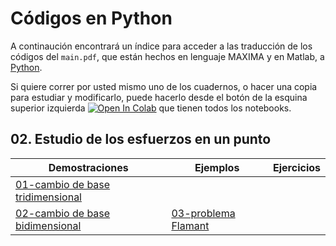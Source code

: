 # Códigos en Python

A continaución encontrará un índice para acceder a las traducción de los códigos del ```main.pdf```, que están hechos en lenguaje MAXIMA y en Matlab, a [Python](https://www.python.org/).

Si quiere correr por usted mismo uno de los cuadernos, o hacer una copia para estudiar y modificarlo, puede hacerlo desde el botón de la esquina superior izquierda <a href="https://colab.research.google.com/?hl=es" target="_parent"><img src="https://colab.research.google.com/assets/colab-badge.svg" alt="Open In Colab"/></a> que tienen todos los notebooks.



## 02. Estudio de los esfuerzos en un punto

| Demostraciones                            | Ejemplos                                                         |  Ejercicios                                                   |
| ---                                       | ---                                                              | ---                                                           | 
| [01-cambio de base tridimensional](01-(2_6_1)-cambio_base_tri.ipynb)|                               |                                                               |               
| [02-cambio de base bidimensional](02-(2_6_2)-cambio_base_bi.ipynb)   | [03-problema Flamant](codigo/03-(2_6_2)-problema_flamant.ipynb)    |                                                               |


